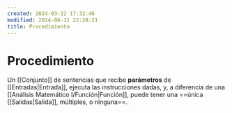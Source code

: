 ```yaml
---
created: 2024-03-22 17:32:46
modified: 2024-06-11 22:28:21
title: Procedimiento
---
```


# Procedimiento

Un [[Conjunto]] de sentencias que recibe **parámetros** de [[Entradas|Entrada]], ejecuta las instrucciones dadas, y, a diferencia de una [[Análisis Matemático I/Función|Función]], puede tener una ==única [[Salidas|Salida]], múltiples, o ninguna==.

